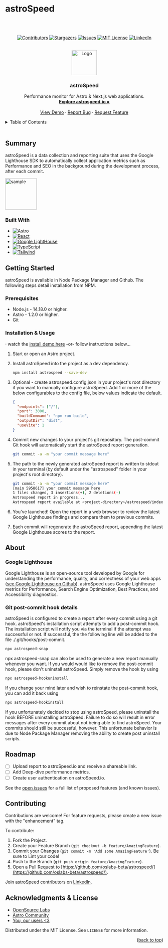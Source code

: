 # astroSpeed

<!-- Improved compatibility of back to top link: See: https://github.com/othneildrew/Best-README-Template/pull/73 -->
<a name="readme-top"></a>


<!-- PROJECT SHIELDS -->
<!--
*** I'm using markdown "reference style" links for readability.
*** Reference links are enclosed in brackets [ ] instead of parentheses ( ).
*** See the bottom of this document for the declaration of the reference variables
*** for contributors-url, forks-url, etc. This is an optional, concise syntax you may use.
*** https://www.markdownguide.org/basic-syntax/#reference-style-links
-->

<div align="center">
<!-- astroSpeed is a performance monitor for your AstroJS & Next.js codebase. -->
<br></br>

[![Contributors][contributors-shield]][contributors-url]
[![Stargazers][stars-shield]][stars-url]
[![Issues][issues-shield]][issues-url]
[![MIT License][license-shield]][license-url]
[![LinkedIn][linkedin-shield]][linkedin-url]

</div>

<!-- PROJECT LOGO -->
<br />
<div align="center">
  <a href="https://github.com/github_username/repo_name">
    <img src="https://i.ibb.co/VSD4Cmf/colored-logo.png" alt="Logo" width="80" height="80">
  </a>

<h3 align="center">astroSpeed</h3>

  <p align="center">
    Performance monitor for Astro & Next.js web applications.
    <br />
    <a href="http://www.astrospeed.io/"><strong>Explore astrospeed.io »</strong></a>
    <br />
    <br />
    <a href="http://www.astrospeed.io/watchdemo">View Demo</a>
    ·
    <a href="https://github.com/oslabs-beta/astrospeed/issues">Report Bug</a>
    ·
    <a href="https://github.com/oslabs-beta/astrospeed/issues">Request Feature</a>
  </p>
</div>



<!-- TABLE OF CONTENTS -->
<details>
  <summary>Table of Contents</summary>
  <ol>
    <li>
      <a href="#summary">About The Project</a>
      <ul>
        <li><a href="#built-with">Built With</a></li>
      </ul>
    </li>
    <li>
      <a href="#getting-started">Getting Started</a>
      <ul>
        <li><a href="#prerequisites">Prerequisites</a></li>
        <li><a href="#prerequisites">Installation</a></li>
      </ul>
    </li>
    <li><a href="#about">About</a></li>
        <ul>
        <li><a href="#google-lighthouse">Google Lighthouse</a></li>
        <li><a href="#git-post-commit-hook-details">Git post-hook Details</a></li>
      </ul>
    <li><a href="#roadmap">Roadmap</a></li>
    <li><a href="#contributing">Contributing & Contacts</a></li>
    <li><a href="#contributing">Acknowledgments & License</a></li>
  </ol>
</details>



<!-- ABOUT THE PROJECT -->
<br />

## Summary

astroSpeed is a data collection and reporting suite that uses the Google Lighthouse SDK to automatically collect application metrics such as Performance and SEO in the background during the development process, after each commit. 

  <a href="https://i.ibb.co/pz6nzrz/Screen-Shot-2022-10-12-at-3-20-46-PM.png">
    <img src="https://i.ibb.co/pz6nzrz/Screen-Shot-2022-10-12-at-3-20-46-PM.png" alt="sample" width="" height="100">
  </a>

### Built With

* [![Astro][Astro-shield]][Astro-url]
* [![React][React.js]][React-url]
* [![Google LightHouse][GLH-shield]][GLH-url]
* [![TypeScript][Typescript-shield]][Typescript-url]
* [![Tailwind][Tailwind-shield]][Tailwind-url]

<!-- GETTING STARTED -->
## Getting Started

astroSpeed is available in Node Package Manager and Github. The following steps detail installation from NPM.

### Prerequisites

* Node.js - 14.18.0 or higher.
* Astro - 1.2.0 or higher.
* Git
### Installation & Usage

   ·
    watch the <a href="https://github.com/oslabs-beta/astrospeed/watchdemo">install demo here</a> -or- follow instructions below...

1. Start or open an Astro project.
2. Install astroSpeed into the project as a dev dependency.
   ```sh
   npm install astrospeed --save-dev
   ```
3. Optional - create astrospeed.config.json in your project's root directory if you want to manually configure astroSpeed. Add 1 or more of the below configurables to the config file, below values indicate the default.
    ```json
    {
      "endpoints": ["/"],
      "port": 3000,
      "buildCommand": "npm run build",
      "outputDir": "dist",
      "useVite": 1
    }
    ```
4. Commit new changes to your project's git repository. The post-commit Git hook will automatically start the astroSpeed report generation. 
   ```sh
   git commit -a -m "your commit message here"
   ```
5. The path to the newly generated astroSpeed report is written to stdout in your terminal (by default under the "astrospeed" folder in your project's root directory).
   ```sh
   git commit -a -m "your commit message here"
   [main 5958617] your commit message here
   1 files changed, 3 insertions(+), 2 deletions(-)
   Astrospeed report in progress...
   Astrospeed report available at <project-directory>/astrospeed/index.html
   ```
6. You've launched! Open the report in a web browser to review the latest Google Lighthouse findings and compare them to previous commits. 

7. Each commit will regenerate the astroSpeed report, appending the latest Google Lighthouse scores to the report. 

## About
### Google Lighthouse
Google Lighthouse is an open-source tool developed by Google for understanding the performance, quality, and correctness of your web apps ([see Google Lighthouse on Github](https://github.com/GoogleChrome/lighthouse)). astroSpeed uses Google Lighthouse metrics for Performance, Search Engine Optimization, Best Practices, and Accessibility diagnostics.
### Git post-commit hook details

astroSpeed is configured to create a report after every commit using a git hook. astroSpeed's installation script attempts to add a post-commit hook. The installation script will notify you via the terminal if the attempt was successful or not. If successful, the the following line will be added to the file ./.git/hooks/post-commit. 
 ```sh
npx astrospeed-snap
 ```
npx astrospeed-snap can also be used to generate a new report manually whenever you want. If you would would like to remove the post-commit hook, please don't uninstall astroSpeed. Simply remove the hook by using
 ```sh
npx astrospeed-hookuninstall
```
If you change your mind later and wish to reinstate the post-commit hook, you can add it back using
 ```sh
npx astrospeed-hookinstall
```
If you unfortunately decided to stop using astroSpeed, please uninstall the hook BEFORE uninstalling astroSpeed. Failure to do so will result in error messages after every commit about not being able to find astroSpeed. Your commits should still be successful, however. This unfortunate behavior is due to Node Package Manager removing the ability to create post uninstall scripts.

## Roadmap

- [ ] Upload report to astroSpeed.io and receive a shareable link.
- [ ] Add Deep-dive performance metrics.
- [ ] Create user authentication on astroSpeed.io.
    
See the [open issues](https://github.com/oslabs-beta/astrospeed/issues) for a full list of proposed features (and known issues).

## Contributing

Contributions are welcome! For feature requests, please create a new issue with the "enhancement" tag.

To contribute:
1. Fork the Project.
2. Create your Feature Branch (`git checkout -b feature/AmazingFeature`).
3. Commit your Changes (`git commit -m 'Add some AmazingFeature'`). Be sure to Lint your code!
4. Push to the Branch (`git push origin feature/AmazingFeature`).
5. Open a Pull Request to [https://github.com/oslabs-beta/astrospeed/](https://github.com/oslabs-beta/astrospeed/).

Join astroSpeed contributors on [LinkedIn](https://linkedin.com/in/astrospeed).

## Acknowledgments & License 

* [OpenSource Labs](https://opensourcelabs.io/)
* [Astro Community](https://discord.com/invite/grF4GTXXYm)
* [You, our users <3](http://www.astrospeed.io)

Distributed under the MIT License. See `LICENSE` for more information.

<p align="right">(<a href="#readme-top">back to top</a>)</p>



<!-- MARKDOWN LINKS & IMAGES -->
<!-- https://www.markdownguide.org/basic-syntax/#reference-style-links -->
[contributors-shield]: https://img.shields.io/github/contributors/oslabs-beta/astrospeed.svg?style=for-the-badge
[contributors-url]: https://github.com/oslabs-beta/astrospeed/graphs/contributors
[forks-shield]: https://img.shields.io/github/forks/oslabs-beta/astrospeed.svg?style=for-the-badge
[forks-url]: https://github.com/oslabs-beta/astrospeed/network/members
[stars-shield]: https://img.shields.io/github/stars/oslabs-beta/astrospeed.svg?style=for-the-badge
[stars-url]: https://github.com/oslabs-beta/astrospeed/stargazers
[issues-shield]: https://img.shields.io/github/issues/oslabs-beta/astrospeed.svg?style=for-the-badge
[issues-url]: https://github.com/oslabs-beta/astrospeed/issues
[license-shield]: https://img.shields.io/github/license/oslabs-beta/astrospeed.svg?style=for-the-badge
[license-url]: https://github.com/oslabs-beta/astrospeed/blob/master/LICENSE.txt
[linkedin-shield]: https://img.shields.io/badge/-LinkedIn-black.svg?style=for-the-badge&logo=linkedin&colorB=555
[linkedin-url]: https://linkedin.com/company/astrospeed
[product-screenshot]: https://i.ibb.co/pz6nzrz/Screen-Shot-2022-10-12-at-3-20-46-PM.png

[Astro-url]: https://astro.build/ 
[Astro-shield]: https://i.ibb.co/F8HcbtD/Screen-Shot-2022-10-12-at-12-34-42-PM.png
[React.js]: https://i.ibb.co/MBLkXB6/Screen-Shot-2022-10-12-at-12-21-22-PM.png
[React-url]: https://reactjs.org/
[GLH-shield]: https://i.ibb.co/LRZ9mgh/Screen-Shot-2022-10-12-at-12-23-35-PM.png
[GLH-url]: https://developers.google.com/web
[Typescript-shield]: https://i.ibb.co/7tT9vy1/Screen-Shot-2022-10-12-at-12-25-59-PM.png
[Typescript-url]: https://www.typescriptlang.org
[Tailwind-url]: https://tailwindcss.com
[Tailwind-shield]: https://i.ibb.co/H7M7D3b/Screen-Shot-2022-10-12-at-12-32-22-PM.png


